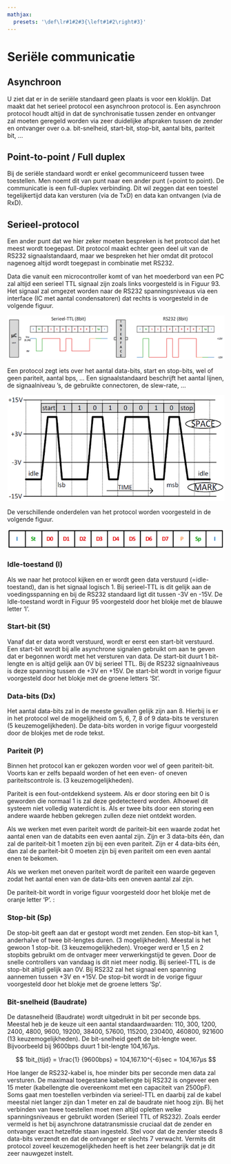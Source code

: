 ```yaml
---
mathjax:
  presets: '\def\lr#1#2#3{\left#1#2\right#3}'
---
```


# Seriële communicatie

## Asynchroon

U ziet dat er in de seriële standaard geen plaats is voor een kloklijn. Dat maakt dat het serieel protocol een asynchroon protocol is. Een asynchroon protocol houdt altijd in dat de synchronisatie tussen zender en ontvanger zal moeten geregeld worden via zeer duidelijke afspraken tussen de zender en ontvanger over o.a. bit-snelheid, start-bit, stop-bit, aantal bits, pariteit bit, …

## Point-to-point / Full duplex

Bij de seriële standaard wordt er enkel gecommuniceerd tussen twee toestellen.
Men noemt dit van punt naar een ander punt (=point to point).
De communicatie is een full-duplex verbinding. Dit wil zeggen dat een toestel tegelijkertijd data kan versturen (via de TxD) en data kan ontvangen (via de RxD).

## Serieel-protocol

Een ander punt dat we hier zeker moeten bespreken is het protocol dat het meest wordt toegepast. Dit protocol maakt echter geen deel uit van de RS232 signaalstandaard, maar we bespreken het hier omdat dit protocol nagenoeg altijd wordt toegepast in combinatie met RS232.

Data die vanuit een microcontroller komt of van het moederbord van een PC zal altijd een serieel TTL signaal zijn zoals links voorgesteld is in Figuur 93. Het signaal zal omgezet worden naar de RS232 spanningsniveaus via een interface (IC met aantal condensatoren) dat rechts is voorgesteld in de volgende figuur.

![Het protocol dat meestal wordt gebruikt bij RS232.](./images/Us.png)

Een protocol zegt iets over het aantal data-bits, start en stop-bits, wel of geen pariteit, aantal bps, …
Een signaalstandaard beschrijft het aantal lijnen, de signaalniveau ’s, de gebruikte connectoren, de slew-rate, …

![RS232 signaalstandaard.](./images/spanning.png)

De verschillende onderdelen van het protocol worden voorgesteld in de volgende figuur.

![Verschillende onderdelen in het serieel protocol.](./images/frame.png)

### Idle-toestand (I)

Als we naar het protocol kijken en er wordt geen data verstuurd (=idle-toestand), dan is het signaal logisch 1. Bij serieel-TTL is dit gelijk aan de voedingsspanning en bij de RS232 standaard ligt dit tussen -3V en -15V. De Idle-toestand wordt in Figuur 95 voorgesteld door het blokje met de blauwe letter ‘I’.

### Start-bit (St)

Vanaf dat er data wordt verstuurd, wordt er eerst een start-bit verstuurd. Een start-bit wordt bij alle asynchrone signalen gebruikt om aan te geven dat er begonnen wordt met het versturen van data.
De start-bit duurt 1 bit-lengte en is altijd gelijk aan 0V bij serieel TTL. Bij de RS232 signaalniveaus is deze spanning tussen de +3V en +15V.
De start-bit wordt in vorige figuur voorgesteld door het blokje met de groene letters ‘St’.

### Data-bits (Dx)

Het aantal data-bits zal in de meeste gevallen gelijk zijn aan 8. Hierbij is er in het protocol wel de mogelijkheid om 5, 6, 7, 8 of 9 data-bits te versturen (5 keuzemogelijkheden).
De data-bits worden in vorige figuur voorgesteld door de blokjes met de rode tekst.

### Pariteit (P)

Binnen het protocol kan er gekozen worden voor wel of geen pariteit-bit. Voorts kan er zelfs bepaald worden of het een even- of oneven pariteitscontrole is. (3 keuzemogelijkheden).

Pariteit is een fout-ontdekkend systeem. Als er door storing een bit 0 is geworden die normaal 1 is zal deze gedetecteerd worden. Alhoewel dit systeem niet volledig waterdicht is. Als er twee bits door een storing een andere waarde hebben gekregen zullen deze niet ontdekt worden.

Als we werken met even pariteit wordt de pariteit-bit een waarde zodat het aantal enen van de databits een even aantal zijn. Zijn er 3 data-bits één, dan zal de pariteit-bit 1 moeten zijn bij een even pariteit. Zijn er 4 data-bits één, dan zal de pariteit-bit 0 moeten zijn bij even pariteit om een even aantal enen te bekomen.

Als we werken met oneven pariteit wordt de pariteit een waarde gegeven zodat het aantal enen van de data-bits een oneven aantal zal zijn.

De pariteit-bit wordt in vorige figuur voorgesteld door het blokje met de oranje letter ‘P’.
:
### Stop-bit (Sp)

De stop-bit geeft aan dat er gestopt wordt met zenden. Een stop-bit kan 1, anderhalve of twee bit-lengtes duren. (3 mogelijkheden). Meestal is het gewoon 1 stop-bit. (3 keuzemogelijkheden). Vroeger werd er 1,5 en 2 stopbits gebruikt om de ontvager meer verwerkingstijd te geven. Door de snelle controllers van vandaag is dit niet meer nodig.
Bij serieel-TTL is de stop-bit altijd gelijk aan 0V. Bij RS232 zal het signaal een spanning aannemen tussen +3V en +15V.
De stop-bit wordt in de vorige figuur voorgesteld door het blokje met de groene letters ‘Sp’.

### Bit-snelheid (Baudrate)

De datasnelheid (Baudrate) wordt uitgedrukt in bit per seconde bps. Meestal heb je de keuze uit een aantal standaardwaarden: 110, 300, 1200, 2400, 4800, 9600, 19200, 38400, 57600, 115200, 230400, 460800, 921600 (13 keuzemogelijkheden).
De bit-snelheid geeft de bit-lengte weer. Bijvoorbeeld bij 9600bps duurt 1 bit-lengte 104,167μs. 

$$ 1bit_{tijd} = \frac{1} {9600bps} = 104,167.10^{-6}sec = 104,167μs $$

Hoe langer de RS232-kabel is, hoe minder bits per seconde men data zal versturen. De maximaal toegestane kabellengte bij RS232 is ongeveer een 15 meter (kabellengte die overeenkomt met een capaciteit van 2500pF).
Soms gaat men toestellen verbinden via serieel-TTL en daarbij zal de kabel meestal niet langer zijn dan 1 meter en zal de baudrate niet hoog zijn. Bij het verbinden van twee toestellen moet men altijd opletten welke spanningsniveaus er gebruikt worden (Serieel TTL of RS232).
Zoals eerder vermeld is het bij asynchrone datatransmissie cruciaal dat de zender en ontvanger exact hetzelfde staan ingesteld. Stel voor dat de zender steeds 8 data-bits verzendt en dat de ontvanger er slechts 7 verwacht. Vermits dit protocol zoveel keuzemogelijkheden heeft is het zeer belangrijk dat je dit zeer nauwgezet instelt.



